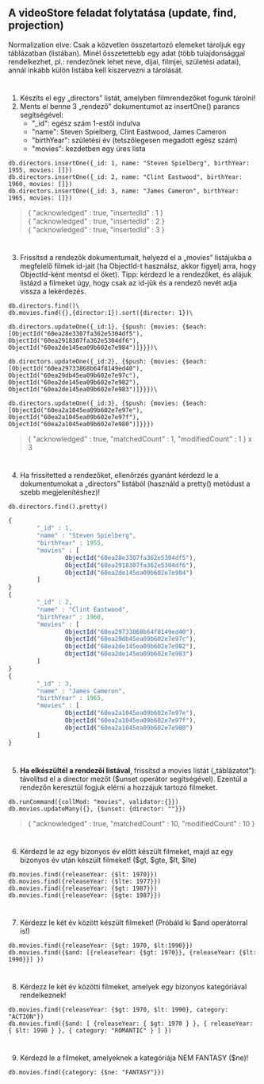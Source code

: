 ## A videoStore feladat folytatása (update, find, projection)

Normalization elve: Csak a közvetlen összetartozó elemeket tároljuk egy táblázatban (listában). Minél összetettebb egy adat (több tulajdonsággal rendelkezhet, pl.: rendezőnek lehet neve, díjai, filmjei, születési adatai), annál inkább külön listába kell kiszervezni a tárolását.
#
1. Készíts el egy „directors” listát, amelyben filmrendezőket fogunk tárolni!
2. Ments el benne 3 „rendező” dokumentumot az insertOne() parancs segítségével:
   - "_id": egész szám 1-estől indulva
   - "name": Steven Spielberg, Clint Eastwood, James Cameron
   - "birthYear": születési év (tetszőlegesen megadott egész szám)
   - "movies": kezdetben egy üres lista
```
db.directors.insertOne({_id: 1, name: "Steven Spielberg", birthYear: 1955, movies: []})
db.directors.insertOne({_id: 2, name: "Clint Eastwood", birthYear: 1960, movies: []})
db.directors.insertOne({_id: 3, name: "James Cameron", birthYear: 1965, movies: []})
```
> { "acknowledged" : true, "insertedId" : 1 }\
{ "acknowledged" : true, "insertedId" : 2 }\
{ "acknowledged" : true, "insertedId" : 3 }
#
3. Frissítsd a rendezők dokumentumait, helyezd el a „movies” listájukba a megfelelő filmek id-jait (ha ObjectId-t használsz, akkor figyelj arra, hogy ObjectId-ként mentsd el őket). Tipp: kérdezd le a rendezőket, és alájuk listázd a filmeket úgy, hogy csak az id-jük és a rendező nevét adja vissza a lekérdezés.
```
db.directors.find()\
db.movies.find({},{director:1}).sort({director: 1})\
 
db.directors.updateOne({_id:1}, {$push: {movies: {$each: [ObjectId("60ea28e3307fa362e5304df5"), ObjectId("60ea2918307fa362e5304df6"), ObjectId("60ea2de145ea09b602e7e984")]}}})\

db.directors.updateOne({_id:2}, {$push: {movies: {$each: [ObjectId("60ea29733868b64f8149ed40"), ObjectId("60ea29db45ea09b602e7e97c"), ObjectId("60ea2de145ea09b602e7e982"), ObjectId("60ea2de145ea09b602e7e983")]}}})\

db.directors.updateOne({_id:3}, {$push: {movies: {$each: [ObjectId("60ea2a1045ea09b602e7e97e"), ObjectId("60ea2a1045ea09b602e7e97f"), ObjectId("60ea2a1045ea09b602e7e980")]}}})
```
> { "acknowledged" : true, "matchedCount" : 1, "modifiedCount" : 1 } x 3
#
4. Ha frissítetted a rendezőket, ellenőrzés gyanánt kérdezd le a dokumentumokat a „directors” listából (használd a pretty() metódust a szebb megjelenítéshez)!
```
db.directors.find().pretty()
```
```js
{
        "_id" : 1,
        "name" : "Steven Spielberg",
        "birthYear" : 1955,
        "movies" : [
                ObjectId("60ea28e3307fa362e5304df5"),
                ObjectId("60ea2918307fa362e5304df6"),
                ObjectId("60ea2de145ea09b602e7e984")
        ]
}
{
        "_id" : 2,
        "name" : "Clint Eastwood",
        "birthYear" : 1960,
        "movies" : [
                ObjectId("60ea29733868b64f8149ed40"),
                ObjectId("60ea29db45ea09b602e7e97c"),
                ObjectId("60ea2de145ea09b602e7e982"),
                ObjectId("60ea2de145ea09b602e7e983")
        ]
}
{
        "_id" : 3,
        "name" : "James Cameron",
        "birthYear" : 1965,
        "movies" : [
                ObjectId("60ea2a1045ea09b602e7e97e"),
                ObjectId("60ea2a1045ea09b602e7e97f"),
                ObjectId("60ea2a1045ea09b602e7e980")
        ]
}
```
#
5. __Ha elkészültél a rendezői listával__, frissítsd a movies listát („táblázatot”): távolítsd el a director mezőt ($unset operátor segítségével). Ezentúl a rendezőn keresztül fogjuk elérni a hozzájuk tartozó filmeket.
```
db.runCommand({collMod: "movies", validator:{}})
db.movies.updateMany({}, {$unset: {director: ""}})
```
> { "acknowledged" : true, "matchedCount" : 10, "modifiedCount" : 10 }
#
6. Kérdezd le az egy bizonyos év előtt készült filmeket, majd az egy bizonyos év után készült filmeket! ($gt, $gte, $lt, $lte)
```
db.movies.find({releaseYear: {$lt: 1970}})
db.movies.find({releaseYear: {$lte: 1977}})
db.movies.find({releaseYear: {$gt: 1987}})
db.movies.find({releaseYear: {$gte: 1987}})
```
#
7. Kérdezz le két év között készült filmeket! (Próbáld ki $and operátorral is!)
```
db.movies.find({releaseYear: {$gt: 1970, $lt:1990}})
db.movies.find({$and: [{releaseYear: {$gt: 1970}}, {releaseYear: {$lt: 1990}}] })
```
#
8. Kérdezz le két év közötti filmeket, amelyek egy bizonyos kategóriával rendelkeznek!
```
db.movies.find({releaseYear: {$gt: 1970, $lt: 1990}, category: "ACTION"})
db.movies.find({$and: [ {releaseYear: { $gt: 1970 } }, { releaseYear: { $lt: 1990 } }, { category: "ROMANTIC" } ] })
```
#
9. Kérdezd le a filmeket, amelyeknek a kategóriája NEM FANTASY ($ne)!
```
db.movies.find({category: {$ne: "FANTASY"}})
```
